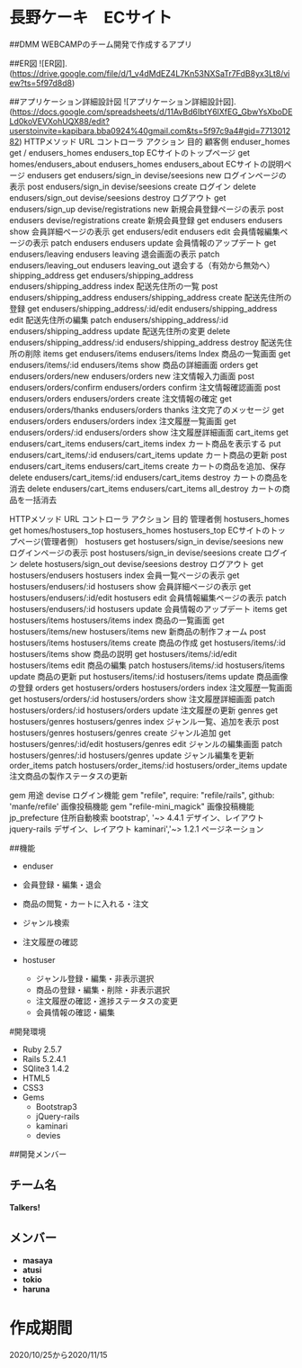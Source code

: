 # 長野ケーキ　ECサイト

##DMM WEBCAMPのチーム開発で作成するアプリ



##ER図
![ER図].(https://drive.google.com/file/d/1_v4dMdEZ4L7Kn53NXSaTr7FdB8yx3Lt8/view?ts=5f97d8d8)


 ##アプリケーション詳細設計図
 ![アプリケーション詳細設計図].(https://docs.google.com/spreadsheets/d/11AvBd6IbtY6lXfEG_GbwYsXboDELd0koVEVXohUQX88/edit?userstoinvite=kapibara.bba0924%40gmail.com&ts=5f97c9a4#gid=771301282)
HTTPメソッド	URL	コントローラ	アクション	目的
顧客側
enduser_homes
get	/	endusers_homes	endusers_top	ECサイトのトップページ
get	homes/endusers_about	endusers_homes	endusers_about	ECサイトの説明ページ
endusers
get	endusers/sign_in	devise/seesions	new	ログインページの表示
post	endusers/sign_in	devise/seesions	create	ログイン
delete	endusers/sign_out	devise/seesions	destroy	ログアウト
get	endusers/sign_up	devise/registrations	new	新規会員登録ページの表示
post	endusers	devise/registrations	create	新規会員登録
get	endusers	endusers	show	会員詳細ページの表示
get	endusers/edit	endusers	edit	会員情報編集ページの表示
patch	endusers	endusers	update	会員情報のアップデート
get	endusers/leaving	endusers	leaving	退会画面の表示
patch	endusers/leaving_out	endusers	leaving_out	退会する（有効から無効へ）
shipping_address
get	endusers/shipping_address	endusers/shipping_address	index	配送先住所の一覧
post	endusers/shipping_address	endusers/shipping_address	create	配送先住所の登録
get	endusers/shipping_address/:id/edit	endusers/shipping_address	edit	配送先住所の編集
patch	endusers/shipping_address/:id	endusers/shipping_address	update	配送先住所の変更
delete	endusers/shipping_address/:id	endusers/shipping_address	destroy	配送先住所の削除
items
get	endusers/items	endusers/items	Index	商品の一覧画面
get	endusers/items/:id	endusers/items	show	商品の詳細画面
orders
get	endusers/orders/new	endusers/orders	new	注文情報入力画面
post	endusers/orders/confirm	endusers/orders	confirm	注文情報確認画面
post	endusers/orders	endusers/orders	create	注文情報の確定
get	endusers/orders/thanks	endusers/orders	thanks	注文完了のメッセージ
get	endusers/orders	endusers/orders	index	注文履歴一覧画面
get	endusers/orders/:id	endusers/orders	show	注文履歴詳細画面
cart_items
get	endusers/cart_items	endusers/cart_items	index	カート商品を表示する
put	endusers/cart_items/:id	endusers/cart_items	update	カート商品の更新
post	endusers/cart_items	endusers/cart_items	create	カートの商品を追加、保存
delete	endusers/cart_items/:id	endusers/cart_items	destroy	カートの商品を消去
delete	endusers/cart_items	endusers/cart_items	all_destroy	カートの商品を一括消去

HTTPメソッド	URL	コントローラ	アクション	目的
管理者側
hostusers_homes
get	homes/hostusers_top	hostusers_homes	hostusers_top	ECサイトのトップページ(管理者側）
hostusers
get	hostusers/sign_in	devise/seesions	new	ログインページの表示
post	hostusers/sign_in	devise/seesions	create	ログイン
delete	hostusers/sign_out	devise/seesions	destroy	ログアウト
get	hostusers/endusers	hostusers	index	会員一覧ページの表示
get	hostusers/endusers/:id	hostusers	show	会員詳細ページの表示
get	hostusers/endusers/:id/edit	hostusers	edit	会員情報編集ページの表示
patch	hostusers/endusers/:id	hostusers	update	会員情報のアップデート
items
get	hostusers/items	hostusers/items	index	商品の一覧画面
get	hostusers/items/new	hostusers/items	new	新商品の制作フォーム
post	hostusers/items	hostusers/items	create	商品の作成
get	hostusers/items/:id	hostusers/items	show	商品の説明
get	hostusers/items/:id/edit	hostusers/items	edit	商品の編集
patch	hostusers/items/:id	hostusers/items	update	商品の更新
put	hostusers/items/:id	hostusers/items	update	商品画像の登録
orders
get	hostusers/orders	hostusers/orders	index	注文履歴一覧画面
get	hostusers/orders/:id	hostusers/orders	show	注文履歴詳細画面
patch	hostusers/orders/:id	hostusers/orders	update	注文履歴の更新
genres
get	hostusers/genres	hostusers/genres	index	ジャンル一覧、追加を表示
post	hostusers/genres	hostusers/genres	create	ジャンル追加
get	hostusers/genres/:id/edit	hostusers/genres	edit	ジャンルの編集画面
patch	hostusers/genres/:id	hostusers/genres	update	ジャンル編集を更新
order_items
patch	hostusers/order_items/:id	hostusers/order_items	update	注文商品の製作ステータスの更新

gem	用途
devise	ログイン機能
gem "refile", require: "refile/rails", github: 'manfe/refile'	画像投稿機能
gem "refile-mini_magick"	画像投稿機能
jp_prefecture	住所自動検索
bootstrap', '~> 4.4.1	デザイン、レイアウト
jquery-rails	デザイン、レイアウト
kaminari','~> 1.2.1	ページネーション

 ##機能
 - enduser
  - 会員登録・編集・退会
  - 商品の閲覧・カートに入れる・注文
  - ジャンル検索
  - 注文履歴の確認

- hostuser
  - ジャンル登録・編集・非表示選択
  - 商品の登録・編集・削除・非表示選択
  - 注文履歴の確認・進捗ステータスの変更
  - 会員情報の確認・編集

 #開発環境
 - Ruby 2.5.7
- Rails 5.2.4.1
- SQlite3 1.4.2
- HTML5
- CSS3
- Gems
  - Bootstrap3
  - jQuery-rails
  - kaminari
  - devies

##開発メンバー
  ## チーム名
  **Talkers!**

   ## メンバー
  * **masaya**
  * **atusi**
  * **tokio**
  * **haruna**

# 作成期間
  2020/10/25から2020/11/15